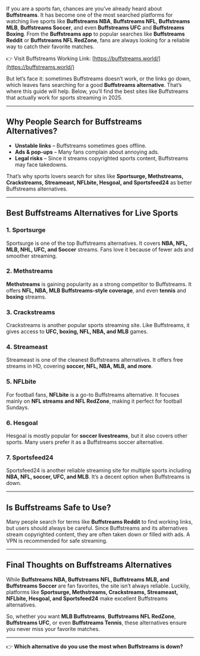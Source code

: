 If you are a sports fan, chances are you’ve already heard about **Buffstreams**. It has become one of the most searched platforms for watching live sports like **Buffstreams NBA**, **Buffstreams NFL**, **Buffstreams MLB**, **Buffstreams Soccer**, and even **Buffstreams UFC** and **Buffstreams Boxing**. From the **Buffstreams app** to popular searches like **Buffstreams Reddit** or **Buffstreams NFL RedZone**, fans are always looking for a reliable way to catch their favorite matches.  

👉 Visit Buffstreams Working Link: [https://buffstreams.world/](https://buffstreams.world/)  

But let’s face it: sometimes Buffstreams doesn’t work, or the links go down, which leaves fans searching for a good **Buffstreams alternative**. That’s where this guide will help. Below, you’ll find the best sites like Buffstreams that actually work for sports streaming in 2025.  

---

## Why People Search for Buffstreams Alternatives?  

- **Unstable links** – Buffstreams sometimes goes offline.  
- **Ads & pop-ups** – Many fans complain about annoying ads.  
- **Legal risks** – Since it streams copyrighted sports content, Buffstreams may face takedowns.  

That’s why sports lovers search for sites like **Sportsurge, Methstreams, Crackstreams, Streameast, NFLbite, Hesgoal, and Sportsfeed24** as better Buffstreams alternatives.  

---

## Best Buffstreams Alternatives for Live Sports  

### 1. Sportsurge  
Sportsurge is one of the top Buffstreams alternatives. It covers **NBA, NFL, MLB, NHL, UFC, and Soccer** streams. Fans love it because of fewer ads and smoother streaming.  

### 2. Methstreams  
**Methstreams** is gaining popularity as a strong competitor to Buffstreams. It offers **NFL, NBA, MLB Buffstreams-style coverage**, and even **tennis** and **boxing** streams.  

### 3. Crackstreams  
Crackstreams is another popular sports streaming site. Like Buffstreams, it gives access to **UFC, boxing, NFL, NBA, and MLB** games.  

### 4. Streameast  
Streameast is one of the cleanest Buffstreams alternatives. It offers free streams in HD, covering **soccer, NFL, NBA, MLB, and more**.  

### 5. NFLbite  
For football fans, **NFLbite** is a go-to Buffstreams alternative. It focuses mainly on **NFL streams and NFL RedZone**, making it perfect for football Sundays.  

### 6. Hesgoal  
Hesgoal is mostly popular for **soccer livestreams**, but it also covers other sports. Many users prefer it as a Buffstreams soccer alternative.  

### 7. Sportsfeed24  
Sportsfeed24 is another reliable streaming site for multiple sports including **NBA, NFL, soccer, UFC, and MLB**. It’s a decent option when Buffstreams is down.  

---

## Is Buffstreams Safe to Use?  

Many people search for terms like **Buffstreams Reddit** to find working links, but users should always be careful. Since Buffstreams and its alternatives stream copyrighted content, they are often taken down or filled with ads. A VPN is recommended for safe streaming.  

---

## Final Thoughts on Buffstreams Alternatives  

While **Buffstreams NBA, Buffstreams NFL, Buffstreams MLB, and Buffstreams Soccer** are fan favorites, the site isn’t always reliable. Luckily, platforms like **Sportsurge, Methstreams, Crackstreams, Streameast, NFLbite, Hesgoal, and Sportsfeed24** make excellent Buffstreams alternatives.  

So, whether you want **MLB Buffstreams**, **Buffstreams NFL RedZone**, **Buffstreams UFC**, or even **Buffstreams Tennis**, these alternatives ensure you never miss your favorite matches.  

---

👉 **Which alternative do you use the most when Buffstreams is down?**
